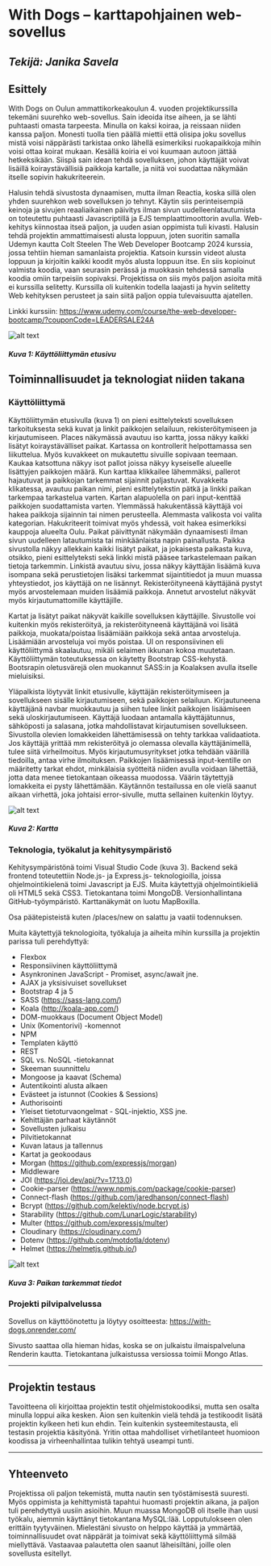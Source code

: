 # With Dogs – karttapohjainen web-sovellus
## _Tekijä: Janika Savela_

## Esittely

With Dogs on Oulun ammattikorkeakoulun 4. vuoden projektikurssilla tekemäni suurehko web-sovellus. Sain ideoida itse aiheen, ja se lähti puhtaasti omasta tarpeesta. Minulla on kaksi koiraa, ja reissaan niiden kanssa paljon. Monesti tuolla tien päällä miettii että olisipa joku sovellus mistä voisi näppärästi tarkistaa onko lähellä esimerkiksi ruokapaikkoja mihin voisi ottaa koirat mukaan. Kesällä koiria ei voi kuumaan autoon jättää hetkeksikään. Siispä sain idean tehdä sovelluksen, johon käyttäjät voivat lisäillä koiraystävällisiä paikkoja kartalle, ja niitä voi suodattaa näkymään itselle sopivin hakukriteerein. 

Halusin tehdä sivustosta dynaamisen, mutta ilman Reactia, koska sillä olen yhden suurehkon web sovelluksen jo tehnyt. Käytin siis perinteisempiä keinoja ja sivujen reaaliaikainen päivitys ilman sivun uudelleenlatautumista on toteutettu puhtaasti Javascriptillä ja EJS templaattimoottorin avulla. Web-kehitys kiinnostaa itseä paljon, ja uuden asian oppimista tuli kivasti. Halusin tehdä projektin ammattimaisesti alusta loppuun, joten suoritin samalla Udemyn kautta Colt Steelen The Web Developer Bootcamp 2024 kurssia, jossa tehtiin hieman samanlaista projektia. Katsoin kurssin videot alusta loppuun ja kirjoitin kaikki koodit myös alusta loppuun itse. En siis kopioinut valmista koodia, vaan seurasin perässä ja muokkasin tehdessä samalla koodia omiin tarpeisiin sopivaksi. Projektissa on siis myös paljon asioita mitä ei kurssilla selitetty. Kurssilla oli kuitenkin todella laajasti ja hyvin selitetty Web kehityksen perusteet ja sain siitä paljon oppia tulevaisuutta ajatellen.

Linkki kurssiin: https://www.udemy.com/course/the-web-developer-bootcamp/?couponCode=LEADERSALE24A

![alt text](image.png)
##### Kuva 1: Käyttöliittymän etusivu


## Toiminnallisuudet ja teknologiat niiden takana

### Käyttöliittymä

Käyttöliittymän etusivulla (kuva 1) on pieni esittelyteksti sovelluksen tarkoituksesta sekä kuvat ja linkit paikkojen selailuun, rekisteröitymiseen ja kirjautumiseen. Places näkymässä avautuu iso kartta, jossa näkyy kaikki lisätyt koiraystävälliset paikat. Kartassa on kontrollerit helpottamassa sen liikuttelua. Myös kuvakkeet on mukautettu sivuille sopivaan teemaan. Kaukaa katsottuna näkyy isot pallot joissa näkyy kyseiselle alueelle lisättyjen paikkojen määrä. Kun karttaa klikkailee lähemmäksi, pallerot hajautuvat ja paikkojan tarkemmat sijainnit paljastuvat. Kuvakkeita klikatessa, avautuu paikan nimi, pieni esittelytekstin pätkä ja linkki paikan tarkempaa tarkastelua varten. 
Kartan alapuolella on pari input-kenttää paikkojen suodattamista varten. Ylemmässä hakukentässä käyttäjä voi hakea paikkoja sijainnin tai nimen perusteella. Alemmasta valikosta voi valita kategorian. Hakukriteerit toimivat myös yhdessä, voit hakea esimerkiksi kauppoja alueelta Oulu. Paikat päivittynät näkymään dynaamisesti ilman sivun uudelleen latautumista tai minkäänlaista napin painallusta. 
Paikka sivustolla näkyy allekkain kaikki lisätyt paikat, ja jokaisesta paikasta kuva, otsikko, pieni esittelyteksti sekä linkki mistä pääsee tarkastelemaan paikan tietoja tarkemmin. Linkistä avautuu sivu, jossa näkyy käyttäjän lisäämä kuva isompana sekä perustietojen lisäksi tarkemmat sijaintitiedot ja muun muassa yhteystiedot, jos käyttäjä on ne lisännyt. Rekisteröityneenä käyttäjänä pystyt myös arvostelemaan muiden lisäämiä paikkoja. Annetut arvostelut näkyvät myös kirjautumattomille käyttäjille. 

Kartat ja lisätyt paikat näkyvät kaikille sovelluksen käyttäjille. Sivustolle voi kuitenkin myös rekisteröityä, ja rekisteröityneenä käyttäjänä voi lisätä paikkoja, muokata/poistaa lisäämiään paikkoja sekä antaa arvosteluja. Lisäämiään arvosteluja voi myös poistaa. 
UI on responsiivinen eli käyttöliittymä skaalautuu, mikäli selaimen ikkunan kokoa muutetaan. Käyttöliittymän toteutuksessa on käytetty Bootstrap CSS-kehystä. Bootsrapin oletusvärejä olen muokannut SASS:in ja Koalaksen avulla itselle mieluisiksi. 

Yläpalkista löytyvät linkit etusivulle, käyttäjän rekisteröitymiseen ja sovellukseen sisälle kirjautumiseen, sekä paikkojen selailuun. Kirjautuneena käyttäjänä navbar muokkautuu ja siihen tulee linkit paikkojen lisäämiseen sekä uloskirjautumiseen. Käyttäjä luodaan antamalla käyttäjätunnus, sähköposti ja salasana, jotka mahdollistavat kirjautumisen sovellukseen. Sivustolla olevien lomakkeiden lähettämisessä on tehty tarkkaa validaatiota. Jos käyttäjä yrittää mm rekisteröityä jo olemassa olevalla käyttäjänimellä, tulee siitä virheilmoitus. Myös kirjautumusyritykset jotka tehdään väärillä tiedoilla, antaa virhe ilmoituksen. Paikkojen lisäämisessä input-kentille on määritetty tarkat ehdot, minkälaisia syötteitä niiden avulla voidaan lähettää, jotta data menee tietokantaan oikeassa muodossa. Väärin täytettyjä lomakkeita ei pysty lähettämään. Käytännön testailussa en ole vielä saanut aikaan virhettä, joka johtaisi error-sivulle, mutta sellainen kuitenkin löytyy. 

![alt text](kuva1.png)
##### Kuva 2: Kartta



### Teknologia, työkalut ja kehitysympäristö

Kehitysympäristönä toimi Visual Studio Code (kuva 3). Backend sekä frontend toteutettiin Node.js- ja Express.js- teknologioilla, joissa ohjelmointikielenä toimi Javascript ja EJS. Muita käytettyjä ohjelmointikieliä oli HTML5 sekä CSS3. Tietokantana toimi MongoDB. Versionhallintana GitHub-työympäristö. Karttanäkymät on luotu MapBoxilla.

Osa päätepisteistä kuten /places/new on salattu ja vaatii todennuksen. 

Muita käytettyjä teknologioita, työkaluja ja aiheita mihin kurssilla ja projektin parissa tuli perehdyttyä: 
- Flexbox
- Responsiivinen käyttöliittymä
- Asynkroninen JavaScript - Promiset, async/await jne.
- AJAX ja yksisivuiset sovellukset
- Bootstrap 4 ja 5
- SASS (https://sass-lang.com/)
- Koala (http://koala-app.com/)
- DOM-muokkaus (Document Object Model)
- Unix (Komentorivi) -komennot
- NPM
- Templaten käyttö
- REST
- SQL vs. NoSQL -tietokannat
- Skeeman suunnittelu
- Mongoose ja kaavat (Schema)
- Autentikointi alusta alkaen
- Evästeet ja istunnot (Cookies & Sessions)
- Authorisointi
- Yleiset tietoturvaongelmat - SQL-injektio, XSS jne.
- Kehittäjän parhaat käytännöt
- Sovellusten julkaisu
- Pilvitietokannat
- Kuvan lataus ja tallennus
- Kartat ja geokoodaus
- Morgan (https://github.com/expressjs/morgan)
- Middleware
- JOI (https://joi.dev/api/?v=17.13.0)
- Cookie-parser (https://www.npmjs.com/package/cookie-parser)
- Connect-flash (https://github.com/jaredhanson/connect-flash)
- Bcrypt (https://github.com/kelektiv/node.bcrypt.js)
- Starability (https://github.com/LunarLogic/starability)
- Multer (https://github.com/expressjs/multer)
- Cloudinary (https://cloudinary.com/)
- Dotenv (https://github.com/motdotla/dotenv)
- Helmet (https://helmetjs.github.io/)

![alt text](kuva3.png)
##### Kuva 3: Paikan tarkemmat tiedot


### Projekti pilvipalvelussa
Sovellus on käyttöönotettu ja löytyy osoitteesta: https://with-dogs.onrender.com/

Sivusto saattaa olla hieman hidas, koska se on julkaistu ilmaispalveluna Renderin kautta. Tietokantana julkaistussa versiossa toimii Mongo Atlas. 

---

## Projektin testaus
Tavoitteena oli kirjoittaa projektin testit ohjelmistokoodiksi, mutta sen osalta minulla loppui aika kesken. Aion sen kuitenkin vielä tehdä ja testikoodit lisätä projektin kylkeen heti kun ehdin. Tein kuitenkin systeemitestausta, eli testasin projektia käsityönä. Yritin ottaa mahdolliset virhetilanteet huomioon koodissa ja virheenhallintaa tulikin tehtyä useampi tunti. 

---
## Yhteenveto
Projektissa oli paljon tekemistä, mutta nautin sen työstämisestä suuresti. Myös oppimista ja kehittymistä tapahtui huomasti projektin aikana, ja paljon tuli perehdyttyä uusiin asioihin. Muun muassa MongoDB oli itselle ihan uusi työkalu, aiemmin käyttänyt tietokantana MySQL:lää. Lopputulokseen olen erittäin tyytyväinen. Mielestäni sivusto on helppo käyttää ja ymmärtää, toiminnallisuudet ovat näppärät ja toimivat sekä käyttöliittymä silmää miellyttävä. Vastaavaa palautetta olen saanut läheisiltäni, joille olen sovellusta esitellyt. 
